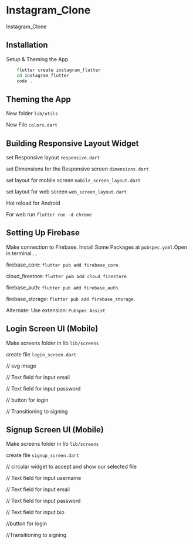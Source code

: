 # Instagram_Clone

Instagram_Clone

## Installation

Setup & Theming the App

```bash
    flutter create instagram_flutter
    cd instagram_flutter
    code .
```

## Theming the App

New folder `lib/utils`

New File `colors.dart`

## Building Responsive Layout Widget

set Responsive layout `responsive.dart`

set Dimensions for the Responsive screen `dimensions.dart`

set layout for mobile screen `mobile_screen_layout.dart`

set layout for web screen `web_screen_layout.dart`

Hot reload for Android

For web run `flutter run -d chrome`

## Setting Up Firebase

Make connection to Firebase. Install Some Packages at `pubspec.yaml`.Open in terminal....

firebase_core: `flutter pub add firebase_core`.

cloud_firestore: `flutter pub add cloud_firestore`.

firebase_auth: `flutter pub add firebase_auth`.

firebase_storage: `flutter pub add firebase_storage`.

Alternate:
Use extension:
`Pubspec Assist`

## Login Screen UI (Mobile)

Make screens folder in lib `lib/screens`

create file `login_screen.dart`

// svg image

// Text field for input email

// Text field for input password

// button for login

// Transitioning to signing

## Signup Screen UI (Mobile)

Make screens folder in lib `lib/screens`

create file `signup_screen.dart`

// circular widget to accept and show our selected file

// Text field for input username

// Text field for input email

// Text field for input password

// Text field for input bio

//button for login

//Transitioning to signing

